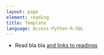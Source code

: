 ```yaml
---
layout: page
element: reading
title: Template
language: Access-Python-R-SQL
---
```


- Read bla bla [and links to readings](https://wiki.bugwood.org/Main_Page)
